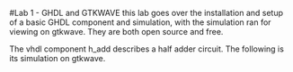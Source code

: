 #Lab 1 - GHDL and GTKWAVE
this lab goes over the installation and setup of a basic GHDL component and simulation, with the simulation ran for viewing on gtkwave. They are both open source and free. 

The vhdl component h_add describes a half adder circuit. The following is its simulation on gtkwave. 
